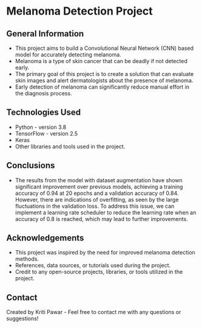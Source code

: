 # Melanoma Detection Project

## General Information
- This project aims to build a Convolutional Neural Network (CNN) based model for accurately detecting melanoma.
- Melanoma is a type of skin cancer that can be deadly if not detected early.
- The primary goal of this project is to create a solution that can evaluate skin images and alert dermatologists about the presence of melanoma.
- Early detection of melanoma can significantly reduce manual effort in the diagnosis process.

## Technologies Used
- Python - version 3.8
- TensorFlow - version 2.5
- Keras
- Other libraries and tools used in the project.

## Conclusions
- The results from the model with dataset augmentation have shown significant improvement over previous models, achieving a training accuracy of 0.94 at 20 epochs and a validation accuracy of 0.84. However, there are indications of overfitting, as seen by the large fluctuations in the validation loss. To address this issue, we can implement a learning rate scheduler to reduce the learning rate when an accuracy of 0.8 is reached, which may lead to further improvements.

## Acknowledgements
- This project was inspired by the need for improved melanoma detection methods.
- References, data sources, or tutorials used during the project.
- Credit to any open-source projects, libraries, or tools utilized in the project.

## Contact
Created by Kriti Pawar - Feel free to contact me with any questions or suggestions!
